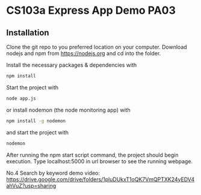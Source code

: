 # CS103a Express App Demo PA03 

## Installation
Clone the git repo to you preferred location on your computer. Download nodejs and npm from https://nodejs.org and cd into the folder. 

Install the necessary packages & dependencies with
``` bash
npm install
```
Start the project with
``` bash
node app.js
```
or install nodemon (the node monitoring app) with
``` bash
npm install -g nodemon
```
and start the project with
``` bash
nodemon
```

After running the npm start script command, the project should begin execution. Type localhost:5000 in url browser to see the running webpage. 

No.4 Search by keyword demo video: https://drive.google.com/drive/folders/1pluDUkxT1oQK7VmQPTXK24yEDV4ahVuZ?usp=sharing  
